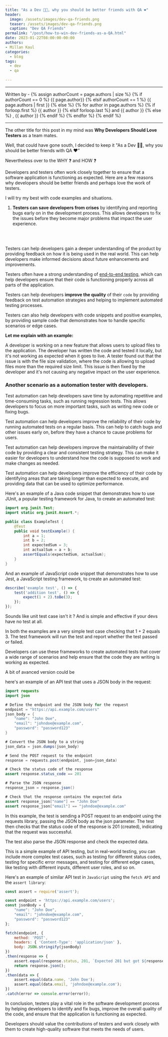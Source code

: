 ```yaml
---
title: "As a Dev 👨‍💻, why you should be better friends with QA ❤️"
header:
  image: /assets/images/dev-qa-friends.png
  teaser: /assets/images/dev-qa-friends.png
  caption: "Dev QA Friends"
permalink: "/post/how-to-win-dev-friends-as-a-QA.html"
date: 2023-01-22T08:00:00-00:00
authors:
- Millan Kaul
categories:
  - blog
tags:
  - dev
  - qa
  
---
```

<hr>
<p>
 Written by -
{% assign authorCount = page.authors | size %}
{% if authorCount == 0 %}
   {{ page.author}}
{% elsif authorCount == 1 %}
    {{ page.authors | first }}         
{% else %}
    {% for author in page.authors %}
        {% if forloop.first %}
            {{ author }}
        {% elsif forloop.last %}
            and {{ author }}
        {% else %}
            , {{ author }}
        {% endif %}
    {% endfor %}
{% endif %}
</p>

<hr>


The other title for this post in my mind was **Why Developers Should Love Testers** as a team mates.

Well, that could have gone south, I decided to keep it "As a Dev 👨‍💻, why you should be better friends with QA ❤️"

Nevertheless over to the WHY ❓ and HOW ❓

Developers and testers often work closely together to ensure that a software application is functioning as expected. Here are a few reasons why developers should be better friends and perhaps love the work of testers.

I will try my best with code examples and situations.

1. **Testers can save developers from crises** by identifying and reporting bugs early on in the development process. 
This allows developers to fix the issues before they become major problems that impact the user experience.


<br><br>

Testers can help developers gain a deeper understanding of the product by providing feedback on how it is being used in the real world. This can help developers make informed decisions about future enhancements and improvements.

Testers often have a strong understanding of <ins>end-to-end testing</ins>, which can help developers ensure that their code is functioning properly across all parts of the application.

Testers can help developers **improve the quality** of their `code` by providing feedback on test automation strategies and helping to implement automated testing processes.

Testers can also help developers with code snippets and positive examples, by providing sample code that demonstrates how to handle specific scenarios or edge cases.

**Let me explain with an example:**

A developer is working on a new feature that allows users to upload files to the application. 
The developer has written the code and tested it locally, but it's not working as expected when it goes to live. 
A tester found out that the issue is with the file size validation, where the code is allowing to upload files more than the required size limit. 
This issue is then fixed by the developer and it's not causing any negative impact on the user experience.

### Another scenario as a automation tester with developers.

Test automation can help developers save time by automating repetitive and time-consuming tasks, such as running regression tests. This allows developers to focus on more important tasks, such as writing new code or fixing bugs.

Test automation can help developers improve the reliability of their code by running automated tests on a regular basis. This can help to catch bugs and other issues early on, before they have a chance to cause problems for users.

Test automation can help developers improve the maintainability of their code by providing a clear and consistent testing strategy. This can make it easier for developers to understand how the code is supposed to work and make changes as needed.

Test automation can help developers improve the efficiency of their code by identifying areas that are taking longer than expected to execute, and providing data that can be used to optimize performance.

Here's an example of a Java code snippet that demonstrates how to use JUnit, a popular testing framework for Java, to create an automated test:

```java
import org.junit.Test;
import static org.junit.Assert.*;

public class ExampleTest {
    @Test
    public void testExample() {
        int a = 1;
        int b = 2;
        int expectedSum = 3;
        int actualSum = a + b;
        assertEquals(expectedSum, actualSum);
    }
}
```

And an example of JavaScript code snippet that demonstrates how to use Jest, a JavaScript testing framework, to create an automated test:

```javascript
describe('example test', () => {
    test('addition test', () => {
        expect(1 + 2).toBe(3);
    });
});
```

Sounds like unit test case isn't it ? And is simple and effective if your devs have no test at all.


In both the examples are a very simple test case checking that 1 + 2 equals 3. 
The test framework will run the test and report whether the test passed or failed. 

Developers can use these frameworks to create automated tests that cover a wide range of scenarios and help ensure that the code they are writing is working as expected.

A bit of avanced version could be

here's an example of an API test that uses a JSON body in the request:

```java
import requests
import json

# Define the endpoint and the JSON body for the request
endpoint = "https://api.example.com/users"
json_body = {
    "name": "John Doe",
    "email": "johndoe@example.com",
    "password": "password123"
}

# Convert the JSON body to a string
json_data = json.dumps(json_body)

# Send the POST request to the endpoint
response = requests.post(endpoint, json=json_data)

# Check the status code of the response
assert response.status_code == 201

# Parse the JSON response
response_json = response.json()

# Check that the response contains the expected data
assert response_json["name"] == "John Doe"
assert response_json["email"] == "johndoe@example.com"
```


In this example, the test is sending a POST request to an endpoint using the requests library, passing the JSON body as the json parameter. 
The test then checks that the status code of the response is 201 (created), indicating that the request was successful. 

The test also parse the JSON response and check the expected data.

This is a simple example of API testing, but in real-world testing, you can include more complex test cases, such as testing for different status codes, testing for specific error messages, and testing for different edge cases, like testing with different inputs, different user roles, and so on.


Here's an example of similar API test in `JavaScript` using the `fetch API` and the `assert library`:

```javascript
const assert = require('assert');

const endpoint = 'https://api.example.com/users';
const jsonBody = {
    "name": "John Doe",
    "email": "johndoe@example.com",
    "password": "password123"
};

fetch(endpoint, {
    method: 'POST',
    headers: { 'Content-Type': 'application/json' },
    body: JSON.stringify(jsonBody)
})
.then(response => {
    assert.equal(response.status, 201, `Expected 201 but got ${response.status}`);
    return response.json();
})
.then(data => {
    assert.equal(data.name, 'John Doe');
    assert.equal(data.email, 'johndoe@example.com');
})
.catch(error => console.error(error));
```


In conclusion, testers play a vital role in the software development process by helping developers to identify and fix bugs, improve the overall quality of the code, and ensure that the application is functioning as expected. 

Developers should value the contributions of testers and work closely with them to create high-quality software that meets the needs of users.


